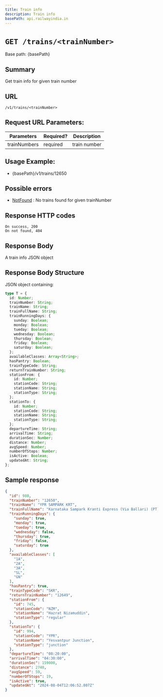 ```yaml
---
title: Train info
description: Train info
basePath: api.railwayindia.in
---
```


# `GET /trains/<trainNumber>`

Base path: {basePath}

## Summary

Get train info for given train number

## URL

`/v1/trains/<trainNumber>`

## Request URL Parameters:

| Parameters   | Required? | Description  |
| ------------ | --------- | ------------ |
| trainNumbers | required  | train number |

## Usage Example:

- {basePath}/v1/trains/12650

## Possible errors

- [NotFound](./errorcodes#NotFound) : No trains found for given trainNumber

## Response HTTP codes

    On success, 200
    On not found, 404

## Response Body

A train info JSON object

## Response Body Structure

JSON object containing:

```typescript
type T = {
  id: Number;
  trainNumber: String;
  trainName: String;
  trainFullName: String;
  trainRunningDays: {
    sunday: Boolean;
    monday: Boolean;
    tueday: Boolean;
    wednesday: Boolean;
    thursday: Boolean;
    friday: Boolean;
    saturday: Boolean;
  };
  availableClasses: Array<String>;
  hasPantry: Boolean;
  trainTypeCode: String;
  returnTrainNumber: String;
  stationFrom: {
    id: Number;
    stationCode: String;
    stationName: String;
    stationType: String;
  };
  stationTo: {
    id: Number;
    stationCode: String;
    stationName: String;
    stationType: String;
  };
  departureTime: String;
  arrivalTime: String;
  durationSec: Number;
  distance: Number;
  avgSpeed: Number;
  numberOfStops: Number;
  isActive: Boolean;
  updatedAt: String;
};
```

## Sample response

```json
{
  "id": 980,
  "trainNumber": "12650",
  "trainName": "YPR SAMPARK KRT",
  "trainFullName": "Karnataka Sampark Kranti Express (Via Ballari) (PT)",
  "trainRunningDays": {
    "sunday": true,
    "monday": true,
    "tueday": true,
    "wednesday": false,
    "thursday": true,
    "friday": false,
    "saturday": true
  },
  "availableClasses": [
    "1A",
    "2A",
    "3A",
    "SL",
    "GN"
  ],
  "hasPantry": true,
  "trainTypeCode": "SKR",
  "returnTrainNumber": "12649",
  "stationFrom": {
    "id": 745,
    "stationCode": "NZM",
    "stationName": "Hazrat Nizamuddin",
    "stationType": "regular"
  },
  "stationTo": {
    "id": 994,
    "stationCode": "YPR",
    "stationName": "Yesvantpur Junction",
    "stationType": "junction"
  },
  "departureTime": "08:20:00",
  "arrivalTime": "04:30:00",
  "durationSec": 159000,
  "distance": 2748,
  "avgSpeed": 59,
  "numberOfStops": 19,
  "isActive": true,
  "updatedAt": "2024-08-04T12:06:52.807Z"
}
```
